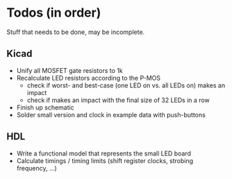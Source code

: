 # Todos (in order)

Stuff that needs to be done, may be incomplete.

## Kicad
- Unify all MOSFET gate resistors to 1k
- Recalculate LED resistors according to the P-MOS
  - check if worst- and best-case (one LED on vs. all LEDs on) makes an impact
  - check if makes an impact with the final size of 32 LEDs in a row
- Finish up schematic
- Solder small version and clock in example data with push-buttons

## HDL
- Write a functional model that represents the small LED board
- Calculate timings / timing limits (shift register clocks, strobing frequency, ...)